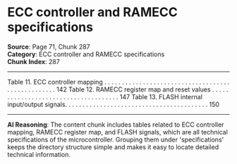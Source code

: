 # ECC controller and RAMECC specifications

**Source**: Page 71, Chunk 287  
**Category**: ECC controller and RAMECC specifications  
**Chunk Index**: 287

---

Table 11. ECC controller mapping . . . . . . . . . . . . . . . . . . . . . . . . . . . . . . . . . . . . . . . . . . . . . . . . . . 142
Table 12. RAMECC register map and reset values . . . . . . . . . . . . . . . . . . . . . . . . . . . . . . . . . . . . . 147
Table 13. FLASH internal input/output signals. . . . . . . . . . . . . . . . . . . . . . . . . . . . . . . . . . . . . . . . . 150

---

**AI Reasoning**: The content chunk includes tables related to ECC controller mapping, RAMECC register map, and FLASH signals, which are all technical specifications of the microcontroller. Grouping them under 'specifications' keeps the directory structure simple and makes it easy to locate detailed technical information.
